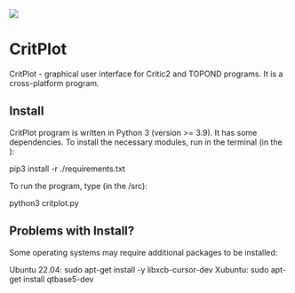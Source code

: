 <a href="https://codecov.io/gh/sozykinsa/CritPlot" >
<img src="https://codecov.io/gh/sozykinsa/CritPlot/branch/main/graph/badge.svg?token=MS7qX21EMW"/>
</a>

# CritPlot

CritPlot - graphical user interface for Critic2 and TOPOND programs. It is a cross-platform program. 

## Install
CritPlot program is written in Python 3 (version >= 3.9). It has some dependencies. To install the necessary modules, run in the terminal (in the <critplot path>):

pip3 install -r ./requirements.txt

To run the program, type (in the <critplot path>/src):

python3 critplot.py

## Problems with Install?

Some operating systems may require additional packages to be installed:

Ubuntu 22.04: sudo apt-get install -y libxcb-cursor-dev
Xubuntu: sudo apt-get install qtbase5-dev
